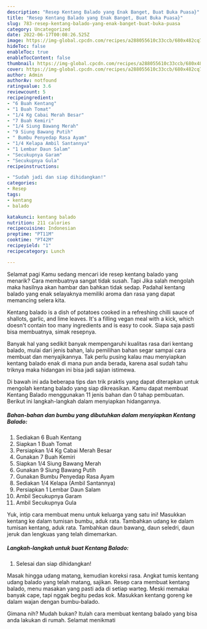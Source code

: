 ```yaml
---
description: "Resep Kentang Balado yang Enak Banget, Buat Buka Puasa}"
title: "Resep Kentang Balado yang Enak Banget, Buat Buka Puasa}"
slug: 783-resep-kentang-balado-yang-enak-banget-buat-buka-puasa
category: Uncategorized
date: 2022-06-17T00:08:26.525Z
image: https://img-global.cpcdn.com/recipes/a288055610c33ccb/680x482cq70/kentang-balado-foto-resep-utama.jpg
hideToc: false
enableToc: true
enableTocContent: false
thumbnail: https://img-global.cpcdn.com/recipes/a288055610c33ccb/680x482cq70/kentang-balado-foto-resep-utama.jpg
cover: https://img-global.cpcdn.com/recipes/a288055610c33ccb/680x482cq70/kentang-balado-foto-resep-utama.jpg
author: Admin
authorAv: notfound
ratingvalue: 3.6
reviewcount: 5
recipeingredient:
- "6 Buah Kentang"
- "1 Buah Tomat"
- "1/4 Kg Cabai Merah Besar"
- "7 Buah Kemiri"
- "1/4 Siung Bawang Merah"
- "9 Siung Bawang Putih"
- " Bumbu Penyedap Rasa Ayam"
- "1/4 Kelapa Ambil Santannya"
- "1 Lembar Daun Salam"
- "Secukupnya Garam"
- "Secukupnya Gula"
recipeinstructions:

- "Sudah jadi dan siap dihidangkan!"
categories:
- Resep
tags:
- kentang
- balado

katakunci: kentang balado 
nutrition: 211 calories
recipecuisine: Indonesian
preptime: "PT11M"
cooktime: "PT42M"
recipeyield: "1"
recipecategory: Lunch

---
```



Selamat pagi Kamu sedang mencari ide resep kentang balado yang menarik? Cara membuatnya sangat tidak susah. Tapi Jika salah mengolah maka hasilnya akan hambar dan bahkan tidak sedap. Padahal kentang balado yang enak selayaknya memiliki aroma dan rasa yang dapat memancing selera kita.


Kentang balado is a dish of potatoes cooked in a refreshing chilli sauce of shallots, garlic, and lime leaves. It&#39;s a filling vegan meal with a kick, which doesn&#39;t contain too many ingredients and is easy to cook. Siapa saja pasti bisa membuatnya, simak resepnya.

Banyak hal yang sedikit banyak mempengaruhi kualitas rasa dari kentang balado, mulai dari jenis bahan, lalu pemilihan bahan segar sampai cara membuat dan menyajikannya. Tak perlu pusing kalau mau menyiapkan kentang balado enak di mana pun anda berada, karena asal sudah tahu triknya maka hidangan ini bisa jadi sajian istimewa.


Di bawah ini ada beberapa tips dan trik praktis yang dapat diterapkan untuk mengolah kentang balado yang siap dikreasikan. Kamu dapat membuat Kentang Balado menggunakan 11 jenis bahan dan 0 tahap pembuatan. Berikut ini langkah-langkah dalam menyiapkan hidangannya.

<!--inarticleads1-->

##### Bahan-bahan dan bumbu yang dibutuhkan dalam menyiapkan Kentang Balado:

1. Sediakan 6 Buah Kentang
1. Siapkan 1 Buah Tomat
1. Persiapkan 1/4 Kg Cabai Merah Besar
1. Gunakan 7 Buah Kemiri
1. Siapkan 1/4 Siung Bawang Merah
1. Gunakan 9 Siung Bawang Putih
1. Gunakan  Bumbu Penyedap Rasa Ayam
1. Sediakan 1/4 Kelapa (Ambil Santannya)
1. Persiapkan 1 Lembar Daun Salam
1. Ambil Secukupnya Garam
1. Ambil Secukupnya Gula


Yuk, intip cara membuat menu untuk keluarga yang satu ini! Masukkan kentang ke dalam tumisan bumbu, aduk rata. Tambahkan udang ke dalam tumisan kentang, aduk rata. Tambahkan daun bawang, daun seledri, daun jeruk dan lengkuas yang telah dimemarkan. 

<!--inarticleads2-->

##### Langkah-langkah untuk buat Kentang Balado:


1. Selesai dan siap dihidangkan!

Masak hingga udang matang, kemudian koreksi rasa. Angkat tumis kentang udang balado yang telah matang, sajikan. Resep cara membuat kentang balado, menu masakan yang pasti ada di setiap warteg. Meski memakai banyak cape, tapi nggak begitu pedas kok. Masukkan kentang goreng ke dalam wajan dengan bumbu-balado. 

Gimana nih? Mudah bukan? Itulah cara membuat kentang balado yang bisa anda lakukan di rumah. Selamat menikmati
